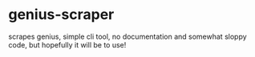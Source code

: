 # genius-scraper
scrapes genius, simple cli tool, no documentation and somewhat sloppy code, but hopefully it will be to use!
